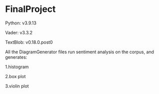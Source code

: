 # FinalProject
 

Python: v3.9.13

Vader: v3.3.2

TextBlob: v0.18.0.post0


All the DiagramGenerator files run sentiment analysis on the corpus, and generates: 

1.histogram

2.box plot

3.violin plot

